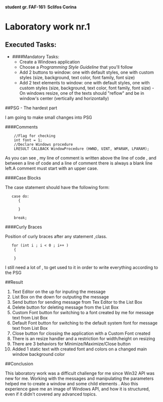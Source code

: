 #### student gr. FAF-161: Sclifos Corina

# Laboratory work nr.1

## Executed Tasks:
  - ####Mandatory Tasks:
    - Create a Windows application
    - Choose a _Programming Style Guideline_ that you'll follow
    - Add 2 buttons to window: one with default styles, one with custom styles (size, background, text color, font family, font size)
    - Add 2 text elements to window: one with default styles, one with custom styles (size, background, text color, font family, font size)
    -On windows resize, one of the texts should "reflow" and be in window's center (vertically and horizontally)
  
##PSG - The hardest part

I am going to make small changes into PSG 

####Comments
```
    //Flag for checking
    int font = 1;
    //Declare Windows procedure
    LRESULT CALLBACK WindowProcedure (HWND, UINT, WPARAM, LPARAM);
```

As you can see , my line of comment is written above the line of code , and between a line of code and a line of comment there is always a blank line left.A comment must start with an upper case.

####Case Blocks

The case statement should have the following form:

```
   case do:
      {
      
      }
      
    break;
```

####Curly Braces

Position of curly braces after any statement ,class.

```
   for (int i ; i < 0 ; i++ )
    {
  
    }
```  

I still need a lot of , to get used to it in order to write everything according to the PSG

##Result

1. Text Editor on the up for inputing the message
2. List Box on the down for outputing the message
3. Send button for sending message from Tex Editor to the List Box
4. Delete button for deleting message from the List Box
5. Custom Font button for switching to a font created by me for message text from List Box
6. Default Font button for switching to the default system font for message text from List Box
7. Close button for clossing the application with a Custom Font created
8. There is an resize handler and a restriction for width/height on resizing 
9. There are 3 behaviors for Minimize/Maximize/Close button
10. Added 1 static text with created font and colors on a changed main window background color

##Conclusion

This laboratory work was a difficult challenge for me since  Win32 API was new for me. Working with the messages and manipulating the parameters helped me to create a window and some child elements . Also this experience gave me an image of Windows API, and how it is structured, even if it didn't covered any advanced topics.
